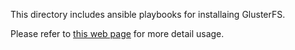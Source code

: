 This directory includes ansible playbooks for installaing GlusterFS.

Please refer to [this web page](https://godleon.github.io/blog/Kubernetes/k8s-use-GlusterFS-with-standalone-Heketi/) for more detail usage.